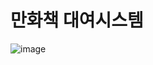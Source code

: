 # 만화책 대여시스템
![image](https://user-images.githubusercontent.com/60119368/113144272-069ae280-9268-11eb-9396-548503fabddc.png)
